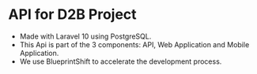 # API for D2B Project

- Made with Laravel 10 using PostgreSQL.
- This Api is part of the 3 components: API, Web Application and Mobile Application.
- We use BlueprintShift to accelerate the development process.
